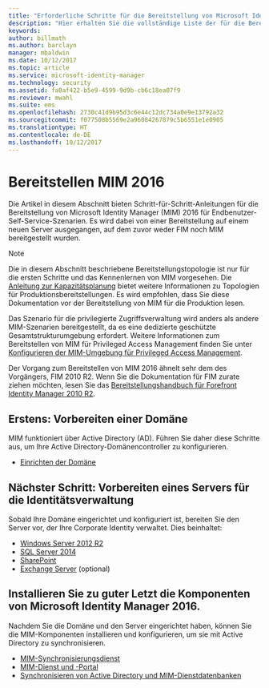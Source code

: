 ```yaml
---
title: "Erforderliche Schritte für die Bereitstellung von Microsoft Identity Manager 2016 | Microsoft-Dokumentation"
description: "Hier erhalten Sie die vollständige Liste der für die Bereitstellung von Microsoft Identity Manager 2016 notwendigen Schritte, von der Vorbereitung der Umgebung bis zur Konfiguration der Portale."
keywords: 
author: billmath
ms.author: barclayn
manager: mbaldwin
ms.date: 10/12/2017
ms.topic: article
ms.service: microsoft-identity-manager
ms.technology: security
ms.assetid: fa0af422-b5e9-4599-9d9b-cb6c18ea07f9
ms.reviewer: mwahl
ms.suite: ems
ms.openlocfilehash: 2730c41d9b95d3c6e44c12dc734a0e9e13792a32
ms.sourcegitcommit: f077508b5569e2a96084267879c5b6551e1e0905
ms.translationtype: HT
ms.contentlocale: de-DE
ms.lasthandoff: 10/12/2017
---
```

# <a name="deploy-mim-2016"></a>Bereitstellen MIM 2016
Die Artikel in diesem Abschnitt bieten Schritt-für-Schritt-Anleitungen für die Bereitstellung von Microsoft Identity Manager (MIM) 2016 für Endbenutzer-Self-Service-Szenarien. Es wird dabei von einer Bereitstellung auf einem neuen Server ausgegangen, auf dem zuvor weder FIM noch MIM bereitgestellt wurden.

> [!NOTE]
> Die in diesem Abschnitt beschriebene Bereitstellungstopologie ist nur für die ersten Schritte und das Kennenlernen von MIM vorgesehen.  Die [Anleitung zur Kapazitätsplanung](capacity-planning-guide.md) bietet weitere Informationen zu Topologien für Produktionsbereitstellungen.  Es wird empfohlen, dass Sie diese Dokumentation vor der Bereitstellung von MIM für die Produktion lesen.

Das Szenario für die privilegierte Zugriffsverwaltung wird anders als andere MIM-Szenarien bereitgestellt, da es eine dedizierte geschützte Gesamtstrukturumgebung erfordert.  Weitere Informationen zum Bereitstellen von MIM für Privileged Access Management finden Sie unter [Konfigurieren der MIM-Umgebung für Privileged Access Management](./pam/configuring-mim-environment-for-pam.md).

Der Vorgang zum Bereitstellen von MIM 2016 ähnelt sehr dem des Vorgängers, FIM 2010 R2. Wenn Sie die Dokumentation für FIM zurate ziehen möchten, lesen Sie das [Bereitstellungshandbuch für Forefront Identity Manager 2010 R2](https://technet.microsoft.com/library/jj134310).

## <a name="first-prepare-a-domain"></a>Erstens: Vorbereiten einer Domäne
MIM funktioniert über Active Directory (AD). Führen Sie daher diese Schritte aus, um Ihre Active Directory-Domänencontroller zu konfigurieren.
- [Einrichten der Domäne](preparing-domain.md)

## <a name="next-prepare-an-identity-management-server"></a>Nächster Schritt: Vorbereiten eines Servers für die Identitätsverwaltung
Sobald Ihre Domäne eingerichtet und konfiguriert ist, bereiten Sie den Server vor, der Ihre Corporate Identity verwaltet. Dies beinhaltet:
- [Windows Server 2012 R2](prepare-server-ws2012r2.md)
- [SQL Server 2014](prepare-server-sql2014.md)
- [SharePoint](prepare-server-sharepoint.md)
- [Exchange Server](prepare-server-exchange.md) (optional)

## <a name="finally-install-microsoft-identity-manager-2016-components"></a>Installieren Sie zu guter Letzt die Komponenten von Microsoft Identity Manager 2016.
Nachdem Sie die Domäne und den Server eingerichtet haben, können Sie die MIM-Komponenten installieren und konfigurieren, um sie mit Active Directory zu synchronisieren.
- [MIM-Synchronisierungsdienst](install-mim-sync.md)
- [MIM-Dienst und -Portal](install-mim-service-portal.md)
- [Synchronisieren von Active Directory und MIM-Dienstdatenbanken](install-mim-sync-ad-service.md)
